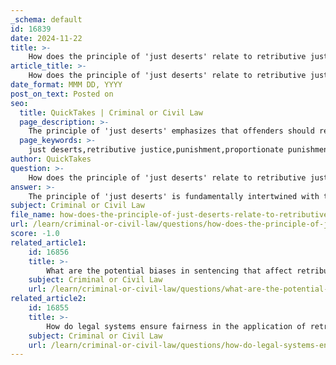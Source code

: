 ```yaml
---
_schema: default
id: 16839
date: 2024-11-22
title: >-
    How does the principle of 'just deserts' relate to retributive justice?
article_title: >-
    How does the principle of 'just deserts' relate to retributive justice?
date_format: MMM DD, YYYY
post_on_text: Posted on
seo:
  title: QuickTakes | Criminal or Civil Law
  page_description: >-
    The principle of 'just deserts' emphasizes that offenders should receive punishments proportional to their crimes, aligning closely with retributive justice which focuses on moral culpability and fairness in sentencing.
  page_keywords: >-
    just deserts,retributive justice,punishment,proportionate punishment,moral accountability,criminal justice,seriousness,proportionality,sentencing,criminal justice act 1991
author: QuickTakes
question: >-
    How does the principle of 'just deserts' relate to retributive justice?
answer: >-
    The principle of 'just deserts' is fundamentally intertwined with the concept of retributive justice. It posits that offenders should receive punishments that are proportionate to the severity of their crimes, emphasizing fairness and moral accountability. This principle asserts that individuals deserve to be punished in a manner that reflects the moral blameworthiness of their actions, thereby serving as a foundational notion for retributive justice systems.\n\nIn retributive justice, the focus is primarily on the punishment itself rather than on deterrence or rehabilitation. The severity of the punishment is expected to correspond directly to the seriousness of the offense committed. This alignment with the 'just deserts' principle ensures that justice is perceived as being served when the punishment accurately reflects the moral culpability of the offender. \n\nThe 'just deserts' approach was notably endorsed by the Criminal Justice Act 1991, which highlighted seriousness and proportionality as key concepts in sentencing. This framework has been subject to scrutiny and debate, particularly regarding how subsequent legislative changes may have affected its application. Critics argue that while the principle aims to uphold justice, it can sometimes lead to overly harsh penalties that do not consider the broader social and systemic issues at play.\n\nIn summary, 'just deserts' is a critical element of retributive justice, advocating for a punishment system that is fair and proportionate, thereby reinforcing the moral foundations of justice within society.
subject: Criminal or Civil Law
file_name: how-does-the-principle-of-just-deserts-relate-to-retributive-justice.md
url: /learn/criminal-or-civil-law/questions/how-does-the-principle-of-just-deserts-relate-to-retributive-justice
score: -1.0
related_article1:
    id: 16856
    title: >-
        What are the potential biases in sentencing that affect retributive justice?
    subject: Criminal or Civil Law
    url: /learn/criminal-or-civil-law/questions/what-are-the-potential-biases-in-sentencing-that-affect-retributive-justice
related_article2:
    id: 16855
    title: >-
        How do legal systems ensure fairness in the application of retributive justice?
    subject: Criminal or Civil Law
    url: /learn/criminal-or-civil-law/questions/how-do-legal-systems-ensure-fairness-in-the-application-of-retributive-justice
---
```


&nbsp;